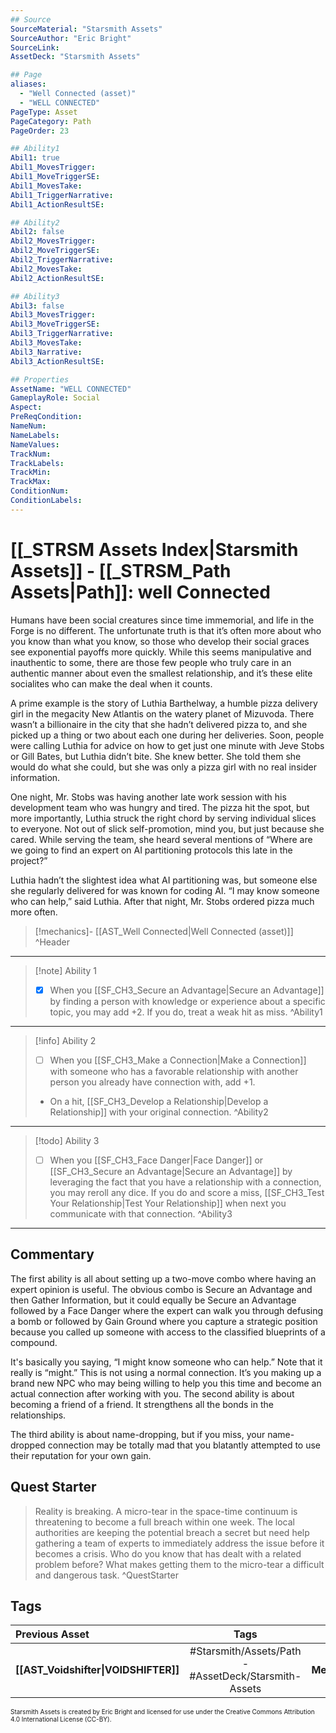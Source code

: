 ```yaml
---
## Source
SourceMaterial: "Starsmith Assets"
SourceAuthor: "Eric Bright"
SourceLink: 
AssetDeck: "Starsmith Assets"

## Page
aliases: 
  - "Well Connected (asset)"
  - "WELL CONNECTED"
PageType: Asset
PageCategory: Path
PageOrder: 23

## Ability1
Abil1: true 
Abil1_MovesTrigger: 
Abil1_MoveTriggerSE: 
Abil1_MovesTake: 
Abil1_TriggerNarrative: 
Abil1_ActionResultSE: 

## Ability2
Abil2: false 
Abil2_MovesTrigger: 
Abil2_MoveTriggerSE: 
Abil2_TriggerNarrative: 
Abil2_MovesTake: 
Abil2_ActionResultSE: 

## Ability3
Abil3: false 
Abil3_MovesTrigger: 
Abil3_MoveTriggerSE: 
Abil3_TriggerNarrative: 
Abil3_MovesTake: 
Abil3_Narrative: 
Abil3_ActionResultSE: 

## Properties
AssetName: "WELL CONNECTED"
GameplayRole: Social
Aspect: 
PreReqCondition: 
NameNum: 
NameLabels: 
NameValues: 
TrackNum: 
TrackLabels: 
TrackMin: 
TrackMax: 
ConditionNum: 
ConditionLabels:
---
```

# [[_STRSM Assets Index|Starsmith Assets]] - [[_STRSM_Path Assets|Path]]: well Connected
Humans have been social creatures since time immemorial, and life in the Forge is no different. The unfortunate truth is that it’s often more about who you know than what you know, so those who develop their social graces see exponential payoffs more quickly. While this seems manipulative and inauthentic to some, there are those few people who truly care in an authentic manner about even the smallest relationship, and it’s these elite socialites who can make the deal when it counts.

A prime example is the story of Luthia Barthelway, a humble pizza delivery girl in the megacity New Atlantis on the watery planet of Mizuvoda. There wasn’t a billionaire in the city that she hadn’t delivered pizza to, and she picked up a thing or two about each one during her deliveries. Soon, people were calling Luthia for advice on how to get just one minute with Jeve Stobs or Gill Bates, but Luthia didn’t bite. She knew better. She told them she would do what she could, but she was only a pizza girl with no real insider information.

One night, Mr. Stobs was having another late work session with his development team who was hungry and tired. The pizza hit the spot, but more importantly, Luthia struck the right chord by serving individual slices to everyone. Not out of slick self-promotion, mind you, but just because she cared. While serving the team, she heard several mentions of “Where are we going to find an expert on AI partitioning protocols this late in the project?”

Luthia hadn’t the slightest idea what AI partitioning was, but someone else she regularly delivered for was known for coding AI. “I may know someone who can help,” said Luthia. After that night, Mr. Stobs ordered pizza much more often.

> [!mechanics]- [[AST_Well Connected|Well Connected (asset)]] ^Header
___

> [!note] Ability 1
> - [x] When you [[SF_CH3_Secure an Advantage|Secure an Advantage]] by finding a person with knowledge or experience about a specific topic, you may add +2.
> If you do, treat a weak hit as miss. ^Ability1
___
> [!info] Ability 2
> - [ ] When you [[SF_CH3_Make a Connection|Make a Connection]] with someone who has a favorable relationship with another person you already have connection with, add +1.
> - On a hit, [[SF_CH3_Develop a Relationship|Develop a Relationship]] with your original connection. ^Ability2
___
> [!todo] Ability 3
> - [ ] When you [[SF_CH3_Face Danger|Face Danger]] or [[SF_CH3_Secure an Advantage|Secure an Advantage]] by leveraging the fact that you have a relationship with a connection, you may reroll any dice.
> If you do and score a miss, [[SF_CH3_Test Your Relationship|Test Your Relationship]] when next you communicate with that connection. ^Ability3
___

## Commentary
The first ability is all about setting up a two-move combo where having an expert opinion is useful. The obvious combo is Secure an Advantage and then Gather Information, but it could equally be Secure an Advantage followed by a Face Danger where the expert can walk you through defusing a bomb or followed by Gain Ground where you capture a strategic position because you called up someone with access to the classified blueprints of a compound.

It's basically you saying, “I might know someone who can help.” Note that it really is “might.” This is not using a normal connection. It’s you making up a brand new NPC who may being willing to help you this time and become an actual connection after working with you. The second ability is about becoming a friend of a friend. It strengthens all the bonds in the relationships.

The third ability is about name-dropping, but if you miss, your name-dropped connection may be totally mad that you blatantly attempted to use their reputation for your own gain.

## Quest Starter
> Reality is breaking. A micro-tear in the space-time continuum is threatening to become a full breach within one week. The local authorities are keeping the potential breach a secret but need help gathering a team of experts to immediately address the issue before it becomes a crisis. Who do you know that has dealt with a related problem before? What makes getting them to the micro-tear a difficult and dangerous task. ^QuestStarter

## Tags

| Previous Asset| Tags | Next Asset |
| :--- | :---: | ---: |
| **[[AST_Voidshifter\|VOIDSHIFTER]]** | #Starsmith/Assets/Path - #AssetDeck/Starsmith-Assets | **[[AST_Crew Member\|CREW MEMBER]]** |

<font size=-2>Starsmith Assets is created by Eric Bright and licensed for use under the Creative Commons Attribution 4.0 International License (CC-BY).</font>
